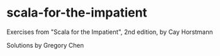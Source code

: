 # scala-for-the-impatient
Exercises from "Scala for the Impatient", 2nd edition, by Cay Horstmann

Solutions by Gregory Chen

